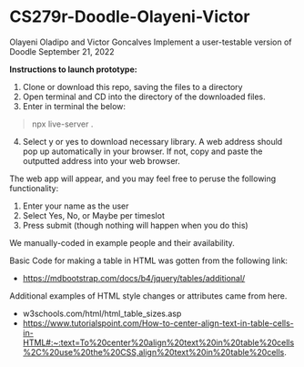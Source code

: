 # CS279r-Doodle-Olayeni-Victor

Olayeni Oladipo and Victor Goncalves
Implement a user-testable version of Doodle
September 21, 2022

**Instructions to launch prototype:**

1) Clone or download this repo, saving the files to a directory
2) Open terminal and CD into the directory of the downloaded files.
3) Enter in terminal the below:
> npx live-server .
4) Select y or yes to download necessary library.
A web address should pop up automatically in your browser.
If not, copy and paste the outputted address into your web browser. 

The web app will appear, and you may feel free to peruse the following functionality:

1) Enter your name as the user
2) Select Yes, No, or Maybe per timeslot
3) Press submit (though nothing will happen when you do this)

We manually-coded in example people and their availability.

Basic Code for making a table in HTML was gotten from the following link:
- https://mdbootstrap.com/docs/b4/jquery/tables/additional/

Additional examples of HTML style changes or attributes came from here.
- w3schools.com/html/html_table_sizes.asp
- https://www.tutorialspoint.com/How-to-center-align-text-in-table-cells-in-HTML#:~:text=To%20center%20align%20text%20in%20table%20cells%2C%20use%20the%20CSS,align%20text%20in%20table%20cells.